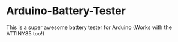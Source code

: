 # Arduino-Battery-Tester
This is a super awesome battery tester for Arduino (Works with the ATTINY85 too!)
